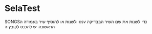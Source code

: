 # SelaTest
 SONGSולשנות או להוסיף שיר בעמודה ה csv כדי לשנות את שם השיר הבבדיקה הראשונה יש להכנס לקובץ ה
